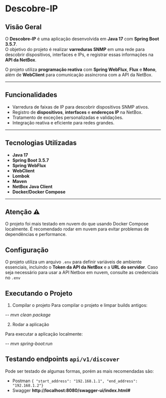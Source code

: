 # Descobre-IP

## Visão Geral
O **Descobre-IP** é uma aplicação desenvolvida em **Java 17** com **Spring Boot 3.5.7**.  
O objetivo do projeto é realizar **varreduras SNMP** em uma rede para descobrir dispositivos, interfaces e IPs, e registrar essas informações na **API da NetBox**.

O projeto utiliza **programação reativa** com **Spring WebFlux**, **Flux** e **Mono**, além de **WebClient** para comunicação assíncrona com a API da NetBox.

---

## Funcionalidades
- Varredura de faixas de IP para descobrir dispositivos SNMP ativos.
- Registro de **dispositivos**, **interfaces** e **endereços IP** na NetBox.
- Tratamento de exceções personalizadas e validações.
- Integração reativa e eficiente para redes grandes.

---

## Tecnologias Utilizadas
- **Java 17**
- **Spring Boot 3.5.7**
- **Spring WebFlux**
- **WebClient**
- **Lombok**
- **Maven**
- **NetBox Java Client**
- **Docker/Docker Compose**

---
## Atenção ⚠️

O projeto foi mais testado em nuvem do que usando Docker Compose localmente.
É recomendado rodar em nuvem para evitar problemas de dependências e performance.

## Configuração

O projeto utiliza um arquivo `.env` para definir variáveis de ambiente essenciais, incluindo o **Token da API da NetBox** e a **URL do servidor**.
Caso seja necessário para usar a API Netbox em nuvem, consulte as credenciais no `.env`

## Executando o Projeto
1. Compilar o projeto
Para compilar o projeto e limpar builds antigos:

-- *mvn clean package*

2. Rodar a aplicação

Para executar a aplicação localmente:

-- *mvn spring-boot:run*

## Testando endpoints `api/v1/discover`
Pode ser testado de algumas formas, porém as mais recomendadas são:
- Postman `{ "start_address": "192.168.1.1", "end_address": "192.168.1.2"} `
- Swagger **http://localhost:8080/swagger-ui/index.html#**
